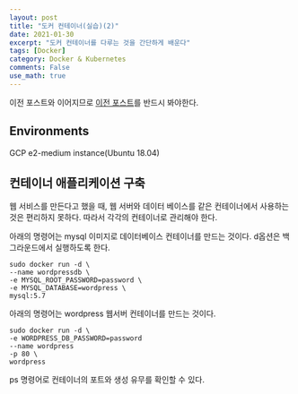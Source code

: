 ```yaml
---
layout: post
title: "도커 컨테이너(실습)(2)"
date: 2021-01-30
excerpt: "도커 컨테이너를 다루는 것을 간단하게 배운다"
tags: [Docker]
category: Docker & Kubernetes
comments: False
use_math: true
---
```


이전 포스트와 이어지므로 [이전 포스트](https://silverstar0727.github.io/docker%20&%20kubernetes/2021/01/30/docker_container(1)/#)를 반드시 봐야한다.

## Environments
GCP e2-medium instance(Ubuntu 18.04)

## 컨테이너 애플리케이션 구축
웹 서비스를 만든다고 했을 때, 웹 서버와 데이터 베이스를 같은 컨테이너에서 사용하는 것은 편리하지 못하다.
따라서 각각의 컨테이너로 관리해야 한다.

아래의 명령어는 mysql 이미지로 데이터베이스 컨테이너를 만드는 것이다. d옵션은 백그라운드에서 실행하도록 한다.
~~~
sudo docker run -d \
--name wordpressdb \
-e MYSQL_ROOT_PASSWORD=password \
-e MYSQL_DATABASE=wordpress \
mysql:5.7
~~~

아래의 명령어는 wordpress 웹서버 컨테이너를 만드는 것이다.
~~~
sudo docker run -d \
-e WORDPRESS_DB_PASSWORD=password
--name wordpress
-p 80 \
wordpress
~~~

ps 명령어로 컨테이너의 포트와 생성 유무를 확인할 수 있다.




